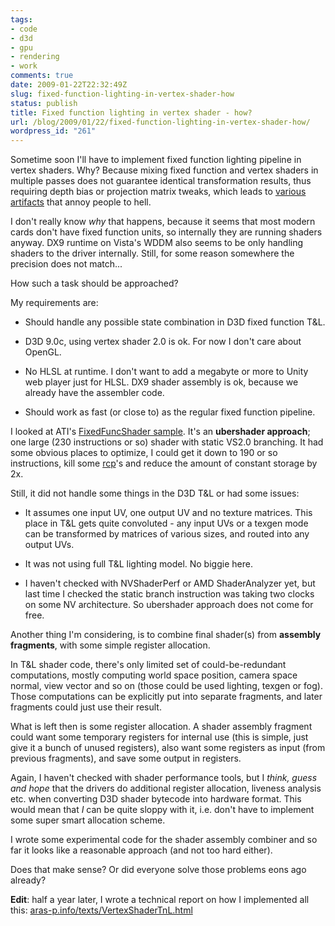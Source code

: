 ```yaml
---
tags:
- code
- d3d
- gpu
- rendering
- work
comments: true
date: 2009-01-22T22:32:49Z
slug: fixed-function-lighting-in-vertex-shader-how
status: publish
title: Fixed function lighting in vertex shader - how?
url: /blog/2009/01/22/fixed-function-lighting-in-vertex-shader-how/
wordpress_id: "261"
---
```


Sometime soon I'll have to implement fixed function lighting pipeline in vertex shaders. Why? Because mixing fixed function and vertex shaders in multiple passes does not guarantee identical transformation results, thus requiring depth bias or projection matrix tweaks, which leads to [various artifacts](/blog/2008/06/12/depth-bias-and-the-power-of-deceiving-yourself/) that annoy people to hell.

I don't really know _why_ that happens, because it seems that most modern cards don't have fixed function units, so internally they are running shaders anyway. DX9 runtime on Vista's WDDM also seems to be only handling shaders to the driver internally. Still, for some reason somewhere the precision does not match...

How such a task should be approached?

My requirements are:



  
  * Should handle any possible state combination in D3D fixed function T&L.

  
  * D3D 9.0c, using vertex shader 2.0 is ok. For now I don't care about OpenGL.

  
  * No HLSL at runtime. I don't want to add a megabyte or more to Unity web player just for HLSL. DX9 shader assembly is ok, because we already have the assembler code.

  
  * Should work as fast (or close to) as the regular fixed function pipeline.



I looked at ATI's [FixedFuncShader sample](https://www2.ati.com/misc/samples/dx9/FixedFuncShader.pdf). It's an **ubershader approach**; one large (230 instructions or so) shader with static VS2.0 branching. It had some obvious places to optimize, I could get it down to 190 or so instructions, kill some [rcp][1]'s and reduce the amount of constant storage by 2x.

Still, it did not handle some things in the D3D T&L or had some issues:



  
  * It assumes one input UV, one output UV and no texture matrices. This place in T&L gets quite convoluted - any input UVs or a texgen mode can be transformed by matrices of various sizes, and routed into any output UVs.

  
  * It was not using full T&L lighting model. No biggie here.

  
  * I haven't checked with NVShaderPerf or AMD ShaderAnalyzer yet, but last time I checked the static branch instruction was taking two clocks on some NV architecture. So ubershader approach does not come for free.



Another thing I'm considering, is to combine final shader(s) from **assembly fragments**, with some simple register allocation.

In T&L shader code, there's only limited set of could-be-redundant computations, mostly computing world space position, camera space normal, view vector and so on (those could be used lighting, texgen or fog). Those computations can be explicitly put into separate fragments, and later fragments could just use their result.

What is left then is some register allocation. A shader assembly fragment could want some temporary registers for internal use (this is simple, just give it a bunch of unused registers), also want some registers as input (from previous fragments), and save some output in registers.

Again, I haven't checked with shader performance tools, but I _think, guess and hope_ that the drivers do additional register allocation, liveness analysis etc. when converting D3D shader bytecode into hardware format. This would mean that _I_ can be quite sloppy with it, i.e. don't have to implement some super smart allocation scheme.

I wrote some experimental code for the shader assembly combiner and so far it looks like a reasonable approach (and not too hard either).

Does that make sense? Or did everyone solve those problems eons ago already?

**Edit**: half a year later, I wrote a technical report on how I implemented all this: [aras-p.info/texts/VertexShaderTnL.html](/texts/VertexShaderTnL.html)


[1]: http://msdn.microsoft.com/en-us/library/bb147316(VS.85).aspx
